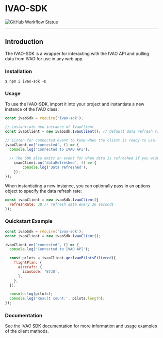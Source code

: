 # IVAO-SDK
![GitHub Workflow Status](https://img.shields.io/github/actions/workflow/status/BBrown4/ivao-sdk/test-build.yaml?style=flat-square)
___
## Introduction
The IVAO-SDK is a wrapper for interacting with the IVAO API and pulling data from IVAO for use in any web app.

### Installation
```
$ npm i ivao-sdk -D
```

### Usage
To use the IVAO-SDK, import it into your project and instantiate a new instance of the IVAO class:
```javascript
const ivaoSdk = require('ivao-sdk');

// instantiate new instance of IvaoClient
const ivaoClient = new ivaoSdk.IvaoClient(); // default data refresh rate of 15 seconds

// Listen for connected event to know when the client is ready to use.
ivaoClient.on('connected', () => {
  console.log('Connected to IVAO API');
  
  // The SDK also emits an event for when data is refreshed if you wish to perform logic on data refresh
    ivaoClient.on('dataRefreshed', () => {
        console.log('Data refreshed');
    });
});
```

When instantiating a new instance, you can optionally pass in an options object to specify the data refresh rate:
```javascript
const ivaoClient = new ivaoSdk.IvaoClient({
  refreshRate: 30 // refresh data every 30 seconds
});
```

### Quickstart Example
```javascript
const ivaoSdk = require('ivao-sdk');
const ivaoClient = new ivaoSdk.IvaoClient();

ivaoClient.on('connected', () => {
  console.log('Connected to IVAO API');

  const pilots = ivaoClient.getIvaoPilotsFiltered({
    flightPlan: {
      aircraft: {
        icaoCode: 'B738',
      },
    },
  });

  console.log(pilots);
  console.log('Result count:', pilots.length);
});
```

### Documentation
See the [IVAO SDK documentation](https://bbrown4.github.io/ivao-sdk/classes/clients_IvaoClient.IvaoClient.html) for more information and usage examples of
the client methods.